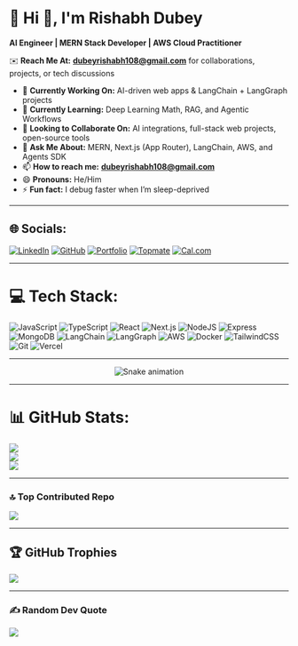 

# 💫 Hi 👋, I'm Rishabh Dubey

**AI Engineer | MERN Stack Developer | AWS Cloud Practitioner**

✉️ **Reach Me At:** **[dubeyrishabh108@gmail.com](mailto:dubeyrishabh108@gmail.com)** for collaborations, projects, or tech discussions

* 🔭 **Currently Working On:** AI-driven web apps & LangChain + LangGraph projects
* 🌱 **Currently Learning:** Deep Learning Math, RAG, and Agentic Workflows
* 👯 **Looking to Collaborate On:** AI integrations, full-stack web projects, open-source tools
* 💬 **Ask Me About:** MERN, Next.js (App Router), LangChain, AWS, and Agents SDK
* 📫 **How to reach me:** **[dubeyrishabh108@gmail.com](mailto:dubeyrishabh108@gmail.com)**
* 😄 **Pronouns:** He/Him
* ⚡ **Fun fact:** I debug faster when I’m sleep-deprived

---

## 🌐 Socials:

[![LinkedIn](https://img.shields.io/badge/LinkedIn-%230077B5.svg?logo=linkedin\&logoColor=white)](https://www.linkedin.com/in/rishabh108/)
[![GitHub](https://img.shields.io/badge/GitHub-%23121011.svg?logo=github\&logoColor=white)](https://github.com/rishabh3562?tab=repositories)
[![Portfolio](https://img.shields.io/badge/Portfolio-%23000000.svg?logo=vercel\&logoColor=white)](https://dubeyrishabh108.vercel.app/)
[![Topmate](https://img.shields.io/badge/Topmate-%23000000.svg?logo=topmate\&logoColor=white)](https://topmate.io/rishabh108)
[![Cal.com](https://img.shields.io/badge/Cal.com-%23000000.svg?logo=google-calendar\&logoColor=white)](https://cal.com/dubeyrishabh108)

---

# 💻 Tech Stack:

![JavaScript](https://img.shields.io/badge/javascript-%23323330.svg?style=for-the-badge\&logo=javascript\&logoColor=%23F7DF1E)
![TypeScript](https://img.shields.io/badge/typescript-%23007ACC.svg?style=for-the-badge\&logo=typescript\&logoColor=white)
![React](https://img.shields.io/badge/react-%2320232a.svg?style=for-the-badge\&logo=react\&logoColor=%2361DAFB)
![Next.js](https://img.shields.io/badge/Next.js-%23000000.svg?style=for-the-badge\&logo=next.js\&logoColor=white)
![NodeJS](https://img.shields.io/badge/node.js-6DA55F?style=for-the-badge\&logo=node.js\&logoColor=white)
![Express](https://img.shields.io/badge/express-%23404d59.svg?style=for-the-badge\&logo=express\&logoColor=%2361DAFB)
![MongoDB](https://img.shields.io/badge/MongoDB-%234ea94b.svg?style=for-the-badge\&logo=mongodb\&logoColor=white)
![LangChain](https://img.shields.io/badge/LangChain-%23000000.svg?style=for-the-badge\&logo=openai\&logoColor=white)
![LangGraph](https://img.shields.io/badge/LangGraph-%23121011.svg?style=for-the-badge\&logo=python\&logoColor=white)
![AWS](https://img.shields.io/badge/AWS-%23FF9900.svg?style=for-the-badge\&logo=amazon-aws\&logoColor=white)
![Docker](https://img.shields.io/badge/docker-%230db7ed.svg?style=for-the-badge\&logo=docker\&logoColor=white)
![TailwindCSS](https://img.shields.io/badge/tailwindcss-%2338B2AC.svg?style=for-the-badge\&logo=tailwind-css\&logoColor=white)
![Git](https://img.shields.io/badge/git-%23F05033.svg?style=for-the-badge\&logo=git\&logoColor=white)
![Vercel](https://img.shields.io/badge/vercel-%23000000.svg?style=for-the-badge\&logo=vercel\&logoColor=white)

---

<div align="center">
  <img src="https://profile-readme-generator.com/assets/snake.svg" alt="Snake animation" />
</div>

---

# 📊 GitHub Stats:

![](https://github-readme-stats.vercel.app/api?username=rishabh3562\&theme=tokyonight\&hide_border=false\&include_all_commits=true\&count_private=true)<br/>
![](https://nirzak-streak-stats.vercel.app/?user=rishabh3562\&theme=tokyonight\&hide_border=false)<br/>
![](https://github-readme-stats.vercel.app/api/top-langs/?username=rishabh3562\&theme=tokyonight\&hide_border=false\&layout=compact)

---

### 🔝 Top Contributed Repo

![](https://github-contributor-stats.vercel.app/api?username=rishabh3562\&limit=5\&theme=tokyonight\&combine_all_yearly_contributions=true)

---
## 🏆 GitHub Trophies

![](https://github-profile-trophy.vercel.app/?username=rishabh3562\&theme=radical\&no-frame=false\&no-bg=true\&margin-w=4)

---

### ✍️ Random Dev Quote

![](https://quotes-github-readme.vercel.app/api?type=horizontal\&theme=radical)


